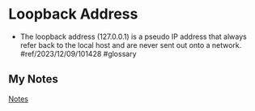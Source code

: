 # Loopback Address
- The loopback address (127.0.0.1) is a pseudo IP address that always refer back to the local host and are never sent out onto a network. #ref/2023/12/09/101428 #glossary
## My Notes
[Notes](mynotes/loopback-address-notes.md)
